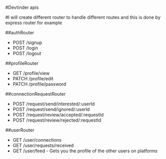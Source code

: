 #Devtinder apis

#I will create different router to handle different routes and this is done by express router for example

##authRouter
- POST /signup
- POST /login
- POST /logout

##profileRouter
- GET /profile/view
- PATCH /profile/edit
- PATCH /profile/password

##connectionRequestRouter
- POST /request/send/interested/:userId
- POST /request/send/ignored/:userId
- POST /request/review/accepted/:requestId
- POST /request/review/rejected/:requestId

##userRouter
- GET /user/connections 
- GET /user/requests/received
- GET /user/feed - Gets you the profile of the other users on platforms